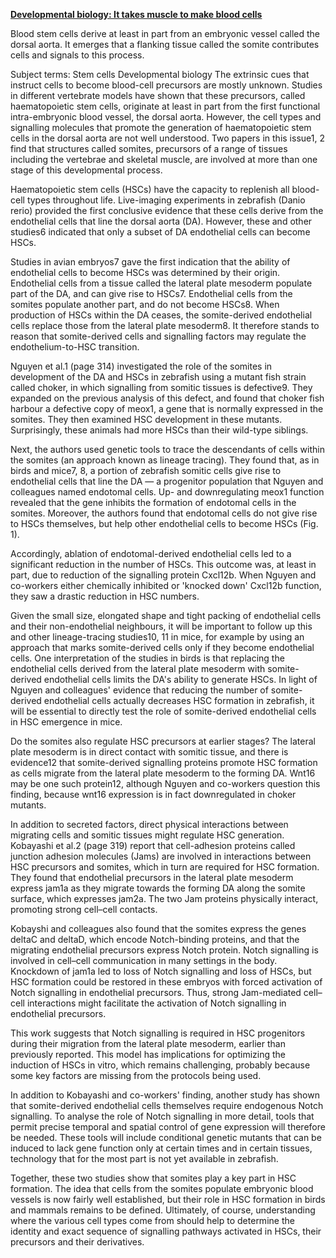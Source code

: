 **[Developmental biology: It takes muscle to make blood cells](http://www.nature.com/nature/journal/v512/n7514/full/nature13740.html)**

Blood stem cells derive at least in part from an embryonic vessel called the dorsal aorta. It emerges that a flanking tissue called the somite contributes cells and signals to this process.

Subject terms: Stem cells Developmental biology
The extrinsic cues that instruct cells to become blood-cell precursors are mostly unknown. Studies in different vertebrate models have shown that these precursors, called haematopoietic stem cells, originate at least in part from the first functional intra-embryonic blood vessel, the dorsal aorta. However, the cell types and signalling molecules that promote the generation of haematopoietic stem cells in the dorsal aorta are not well understood. Two papers in this issue1, 2 find that structures called somites, precursors of a range of tissues including the vertebrae and skeletal muscle, are involved at more than one stage of this developmental process.

Haematopoietic stem cells (HSCs) have the capacity to replenish all blood-cell types throughout life. Live-imaging experiments in zebrafish (Danio rerio) provided the first conclusive evidence that these cells derive from the endothelial cells that line the dorsal aorta (DA). However, these and other studies6 indicated that only a subset of DA endothelial cells can become HSCs.

Studies in avian embryos7 gave the first indication that the ability of endothelial cells to become HSCs was determined by their origin. Endothelial cells from a tissue called the lateral plate mesoderm populate part of the DA, and can give rise to HSCs7. Endothelial cells from the somites populate another part, and do not become HSCs8. When production of HSCs within the DA ceases, the somite-derived endothelial cells replace those from the lateral plate mesoderm8. It therefore stands to reason that somite-derived cells and signalling factors may regulate the endothelium-to-HSC transition.

Nguyen et al.1 (page 314) investigated the role of the somites in development of the DA and HSCs in zebrafish using a mutant fish strain called choker, in which signalling from somitic tissues is defective9. They expanded on the previous analysis of this defect, and found that choker fish harbour a defective copy of meox1, a gene that is normally expressed in the somites. They then examined HSC development in these mutants. Surprisingly, these animals had more HSCs than their wild-type siblings.

Next, the authors used genetic tools to trace the descendants of cells within the somites (an approach known as lineage tracing). They found that, as in birds and mice7, 8, a portion of zebrafish somitic cells give rise to endothelial cells that line the DA — a progenitor population that Nguyen and colleagues named endotomal cells. Up- and downregulating meox1 function revealed that the gene inhibits the formation of endotomal cells in the somites. Moreover, the authors found that endotomal cells do not give rise to HSCs themselves, but help other endothelial cells to become HSCs (Fig. 1).

Accordingly, ablation of endotomal-derived endothelial cells led to a significant reduction in the number of HSCs. This outcome was, at least in part, due to reduction of the signalling protein Cxcl12b. When Nguyen and co-workers either chemically inhibited or 'knocked down' Cxcl12b function, they saw a drastic reduction in HSC numbers.

Given the small size, elongated shape and tight packing of endothelial cells and their non-endothelial neighbours, it will be important to follow up this and other lineage-tracing studies10, 11 in mice, for example by using an approach that marks somite-derived cells only if they become endothelial cells. One interpretation of the studies in birds is that replacing the endothelial cells derived from the lateral plate mesoderm with somite-derived endothelial cells limits the DA's ability to generate HSCs. In light of Nguyen and colleagues' evidence that reducing the number of somite-derived endothelial cells actually decreases HSC formation in zebrafish, it will be essential to directly test the role of somite-derived endothelial cells in HSC emergence in mice.

Do the somites also regulate HSC precursors at earlier stages? The lateral plate mesoderm is in direct contact with somitic tissue, and there is evidence12 that somite-derived signalling proteins promote HSC formation as cells migrate from the lateral plate mesoderm to the forming DA. Wnt16 may be one such protein12, although Nguyen and co-workers question this finding, because wnt16 expression is in fact downregulated in choker mutants.

In addition to secreted factors, direct physical interactions between migrating cells and somitic tissues might regulate HSC generation. Kobayashi et al.2 (page 319) report that cell-adhesion proteins called junction adhesion molecules (Jams) are involved in interactions between HSC precursors and somites, which in turn are required for HSC formation. They found that endothelial precursors in the lateral plate mesoderm express jam1a as they migrate towards the forming DA along the somite surface, which expresses jam2a. The two Jam proteins physically interact, promoting strong cell–cell contacts.

Kobayshi and colleagues also found that the somites express the genes deltaC and deltaD, which encode Notch-binding proteins, and that the migrating endothelial precursors express Notch protein. Notch signalling is involved in cell–cell communication in many settings in the body. Knockdown of jam1a led to loss of Notch signalling and loss of HSCs, but HSC formation could be restored in these embryos with forced activation of Notch signalling in endothelial precursors. Thus, strong Jam-mediated cell–cell interactions might facilitate the activation of Notch signalling in endothelial precursors.

This work suggests that Notch signalling is required in HSC progenitors during their migration from the lateral plate mesoderm, earlier than previously reported. This model has implications for optimizing the induction of HSCs in vitro, which remains challenging, probably because some key factors are missing from the protocols being used.

In addition to Kobayashi and co-workers' finding, another study has shown that somite-derived endothelial cells themselves require endogenous Notch signalling. To analyse the role of Notch signalling in more detail, tools that permit precise temporal and spatial control of gene expression will therefore be needed. These tools will include conditional genetic mutants that can be induced to lack gene function only at certain times and in certain tissues, technology that for the most part is not yet available in zebrafish.

Together, these two studies show that somites play a key part in HSC formation. The idea that cells from the somites populate embryonic blood vessels is now fairly well established, but their role in HSC formation in birds and mammals remains to be defined. Ultimately, of course, understanding where the various cell types come from should help to determine the identity and exact sequence of signalling pathways activated in HSCs, their precursors and their derivatives.